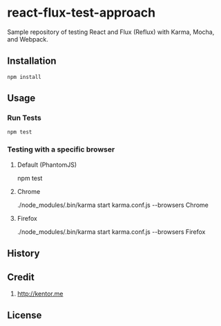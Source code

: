 # react-flux-test-approach

Sample repository of testing React and Flux (Reflux) with Karma,
Mocha, and Webpack.

## Installation
`npm install` 

## Usage

### Run Tests

`npm test`


### Testing with a specific browser

1. Default (PhantomJS)

   npm test
   
2. Chrome

   ./node_modules/.bin/karma start karma.conf.js --browsers Chrome
   
3. Firefox

   ./node_modules/.bin/karma start karma.conf.js --browsers Firefox
   
## History

## Credit
1. http://kentor.me

## License
